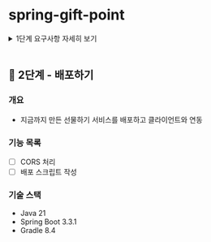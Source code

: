 # spring-gift-point

<details>
<summary>1단계 요구사항 자세히 보기</summary>

## 🚀 1단계 - API 명세

### 개요
- 프론트엔드 협업을 위해 API 검토 및 응답/요청 형식 통일

### 기능 목록
- [X] 팀 내에서 일관된 기준에 따라 API 명세 결정

    <details>
      <summary>확정된 팀 내 API 명세</summary>
    [프론트엔드에서 필요로 하는 API에 대해 요청/응답 통일](https://quickest-asterisk-75d.notion.site/TIL-BE-6a5c862a0b09410d943531f74281b231?p=8e8a604db8254cdb8c99ad3e6fc4ac5e&pm=c#:~:text=%EB%82%B4%EC%9A%A9%20(%ED%95%84%EC%88%98)-,6%EC%A3%BC%EC%B0%A8%20%EA%B3%BC%EC%A0%9C%20Step1%20%EB%AF%B8%EC%85%98%20%EC%A7%84%ED%96%89,-%ED%94%84%EB%A1%A0%ED%8A%B8%EC%97%94%EB%93%9C%EC%97%90%EC%84%9C%20%ED%95%84%EC%9A%94%EB%A1%9C%20%ED%95%98%EB%8A%94)
    
    통일할 API:
    - 회원 API - 회원 가입, 로그인
    - 카테고리 API - 카테고리 목록 조회
    - 상품 API - 상품 목록 가져오기(페이지네이션), 상품 상세 조회
    - 주문 API - 주문하기
    - 위시리스트 API - 위시리스트에 추가하기, 위시리스트 상품 삭제, 위시리스트 상품 조회 (페이지네이션)

    </details>
    
    - [X] API 수정하여 형식 통일
        - [X] 회원 API 통일
            - [X] 회원가입: URL, 메소드 통일
            - [X] 회원가입: 요청, 응답 통일
            - [X] 로그인: URL, 메소드 통일
            - [X] 로그인: 요청, 응답 통일
    
        - [X] 카테고리 API
            - [X] 카테고리 목록 조회: URL, 메소드 통일
            - [X] 카테고리 목록 조회: 요청, 응답 통일
    
        - [X] 상품 API
            - [X] 상품 목록 가져오기(페이지네이션): URL, 메소드 통일
            - [X] 상품 목록 가져오기(페이지네이션): 요청, 응답 통일
            - [X] 상품 상세 조회: URL, 메소드 통일
            - [X] 상품 상세 조회: 요청, 응답 통일
    
        - [X] 주문 API
            - [X] 주문하기: URL, 메소드 통일
            - [X] 주문하기: 요청, 응답 통일
    
        - [X] 위시리스트 API
            - [X] 위시리스트에 추가하기: URL, 메소드 통일
            - [X] 위시리스트에 추가하기: 요청, 응답 통일
            - [X] 위시리스트 상품 삭제: URL, 메소드 통일
            - [X] 위시리스트 상품 삭제: 요청, 응답 통일
            - [X] 위시리스트 상품 조회 (페이지네이션): URL, 메소드 통일
            - [X] 위시리스트 상품 조회 (페이지네이션): 요청, 응답 통일

</details>
<br>

## 🚀 2단계 - 배포하기

### 개요
- 지금까지 만든 선물하기 서비스를 배포하고 클라이언트와 연동

### 기능 목록
- [ ] CORS 처리
- [ ] 배포 스크립트 작성

### 기술 스택
- Java 21
- Spring Boot 3.3.1
- Gradle 8.4